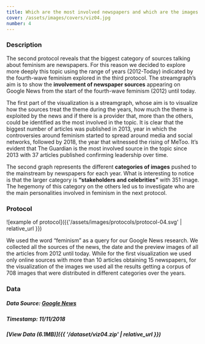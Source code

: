 ```yaml
---
title: Which are the most involved newspapers and which are the images they push to the mainstream?
cover: /assets/images/covers/viz04.jpg
number: 4
---
```

### Description
The second protocol reveals that the biggest category of sources talking about feminism are newspapers. For this reason we decided to explore more deeply this topic using the range of years (2012-Today) indicated by the fourth-wave feminism explored in the third protocol. The streamgraph’s aim is to show the **involvement of newspaper sources** appearing on Google News from the start of the fourth-wave feminism (2012) until today.

The first part of the visualization is a streamgraph, whose aim is to visualize how the sources treat the theme during the years, how much the theme is exploited by the news and if there is a provider that, more than the others, could be identified as the most involved in the topic. It is clear that the biggest number of articles was published in 2013, year in which the controversies around feminism started to spread around media and social networks, followed by 2018, the year that witnessed the rising of MeToo. It’s evident that The Guardian is the most involved source in the topic since 2013 with 37 articles published confirming leadership over time.

The second graph represents the different **categories of images** pushed to the mainstream by newspapers for each year. What is interesting to notice is that the larger category is **“stakeholders and celebrities”** with 351 image. The hegemony of this category on the others led us to investigate who are the main personalities involved in feminism in the next protocol.

### Protocol
![example of protocol]({{'/assets/images/protocols/protocol-04.svg' | relative_url }})

We used the word “feminism” as a query for our Google News research. We collected all the sources of the news, the date and the preview images of all the articles from 2012 until today. While for the first visualization we used only online sources with more than 10 articles obtaining 15 newspapers, for the visualization of the images we used all the results getting a corpus of 708 images that were distributed in different categories over the years. 

### Data
##### Data Source: [Google News](https://news.google.com/)
##### Timestamp: 11/11/2018
##### [View Data (6.1MB)]({{ '/dataset/viz04.zip' | relative_url }})